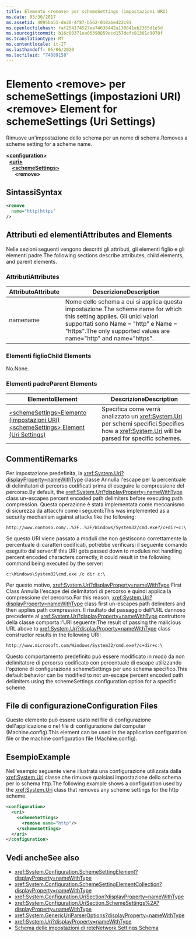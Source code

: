 ```yaml
---
title: Elemento <remove> per schemeSettings (impostazioni URI)
ms.date: 03/30/2017
ms.assetid: 4095ba51-de20-4f87-b562-018abe422c91
ms.openlocfilehash: faf254174527ea74638442a139841eb2365d1e5d
ms.sourcegitcommit: b16c00371ea06398859ecd157defc81301c9070f
ms.translationtype: MT
ms.contentlocale: it-IT
ms.lasthandoff: 06/06/2020
ms.locfileid: "74089158"
---
```

# <a name="remove-element-for-schemesettings-uri-settings"></a><span data-ttu-id="37fb9-102">Elemento \<remove> per schemeSettings (impostazioni URI)</span><span class="sxs-lookup"><span data-stu-id="37fb9-102">\<remove> Element for schemeSettings (Uri Settings)</span></span>
<span data-ttu-id="37fb9-103">Rimuove un'impostazione dello schema per un nome di schema.</span><span class="sxs-lookup"><span data-stu-id="37fb9-103">Removes a scheme setting for a scheme name.</span></span>  

[**\<configuration>**](../configuration-element.md)\
&nbsp;&nbsp;[**\<uri>**](uri-element-uri-settings.md)\
&nbsp;&nbsp;&nbsp;&nbsp;[**\<schemeSettings>**](schemesettings-element-uri-settings.md)\
&nbsp;&nbsp;&nbsp;&nbsp;&nbsp;&nbsp;**\<remove>**

## <a name="syntax"></a><span data-ttu-id="37fb9-104">Sintassi</span><span class="sxs-lookup"><span data-stu-id="37fb9-104">Syntax</span></span>  
  
```xml  
<remove
  name="http|https"
/>
```  
  
## <a name="attributes-and-elements"></a><span data-ttu-id="37fb9-105">Attributi ed elementi</span><span class="sxs-lookup"><span data-stu-id="37fb9-105">Attributes and Elements</span></span>  
 <span data-ttu-id="37fb9-106">Nelle sezioni seguenti vengono descritti gli attributi, gli elementi figlio e gli elementi padre.</span><span class="sxs-lookup"><span data-stu-id="37fb9-106">The following sections describe attributes, child elements, and parent elements.</span></span>  
  
### <a name="attributes"></a><span data-ttu-id="37fb9-107">Attributi</span><span class="sxs-lookup"><span data-stu-id="37fb9-107">Attributes</span></span>  
  
|<span data-ttu-id="37fb9-108">Attributo</span><span class="sxs-lookup"><span data-stu-id="37fb9-108">Attribute</span></span>|<span data-ttu-id="37fb9-109">Descrizione</span><span class="sxs-lookup"><span data-stu-id="37fb9-109">Description</span></span>|  
|---------------|-----------------|  
|<span data-ttu-id="37fb9-110">name</span><span class="sxs-lookup"><span data-stu-id="37fb9-110">name</span></span>|<span data-ttu-id="37fb9-111">Nome dello schema a cui si applica questa impostazione.</span><span class="sxs-lookup"><span data-stu-id="37fb9-111">The scheme name for which this setting applies.</span></span> <span data-ttu-id="37fb9-112">Gli unici valori supportati sono Name = "http" e Name = "https".</span><span class="sxs-lookup"><span data-stu-id="37fb9-112">The only supported values are name="http" and name="https".</span></span>|  
  
### <a name="child-elements"></a><span data-ttu-id="37fb9-113">Elementi figlio</span><span class="sxs-lookup"><span data-stu-id="37fb9-113">Child Elements</span></span>  
 <span data-ttu-id="37fb9-114">No.</span><span class="sxs-lookup"><span data-stu-id="37fb9-114">None.</span></span>  
  
### <a name="parent-elements"></a><span data-ttu-id="37fb9-115">Elementi padre</span><span class="sxs-lookup"><span data-stu-id="37fb9-115">Parent Elements</span></span>  
  
|<span data-ttu-id="37fb9-116">Elemento</span><span class="sxs-lookup"><span data-stu-id="37fb9-116">Element</span></span>|<span data-ttu-id="37fb9-117">Descrizione</span><span class="sxs-lookup"><span data-stu-id="37fb9-117">Description</span></span>|  
|-------------|-----------------|  
|[<span data-ttu-id="37fb9-118">\<schemeSettings>Elemento (impostazioni URI)</span><span class="sxs-lookup"><span data-stu-id="37fb9-118">\<schemeSettings> Element (Uri Settings)</span></span>](schemesettings-element-uri-settings.md)|<span data-ttu-id="37fb9-119">Specifica come verrà analizzato un <xref:System.Uri> per schemi specifici.</span><span class="sxs-lookup"><span data-stu-id="37fb9-119">Specifies how a <xref:System.Uri> will be parsed for specific schemes.</span></span>|  
  
## <a name="remarks"></a><span data-ttu-id="37fb9-120">Commenti</span><span class="sxs-lookup"><span data-stu-id="37fb9-120">Remarks</span></span>  
 <span data-ttu-id="37fb9-121">Per impostazione predefinita, la <xref:System.Uri?displayProperty=nameWithType> classe Annulla l'escape per la percentuale di delimitatori di percorso codificati prima di eseguire la compressione del percorso.</span><span class="sxs-lookup"><span data-stu-id="37fb9-121">By default, the <xref:System.Uri?displayProperty=nameWithType> class un-escapes percent encoded path delimiters before executing path compression.</span></span> <span data-ttu-id="37fb9-122">Questa operazione è stata implementata come meccanismo di sicurezza da attacchi come i seguenti:</span><span class="sxs-lookup"><span data-stu-id="37fb9-122">This was implemented as a security mechanism against attacks like the following:</span></span>  
  
 `http://www.contoso.com/..%2F..%2F/Windows/System32/cmd.exe?/c+dir+c:\`  
  
 <span data-ttu-id="37fb9-123">Se questo URI viene passato a moduli che non gestiscono correttamente la percentuale di caratteri codificati, potrebbe verificarsi il seguente comando eseguito dal server:</span><span class="sxs-lookup"><span data-stu-id="37fb9-123">If this URI gets passed down to modules not handling percent encoded characters correctly, it could result in the following command being executed by the server:</span></span>  
  
 `c:\Windows\System32\cmd.exe /c dir c:\`  
  
 <span data-ttu-id="37fb9-124">Per questo motivo, <xref:System.Uri?displayProperty=nameWithType> First Class Annulla l'escape dei delimitatori di percorso e quindi applica la compressione del percorso.</span><span class="sxs-lookup"><span data-stu-id="37fb9-124">For this reason, <xref:System.Uri?displayProperty=nameWithType> class first un-escapes path delimiters and then applies path compression.</span></span> <span data-ttu-id="37fb9-125">Il risultato del passaggio dell'URL dannoso precedente al <xref:System.Uri?displayProperty=nameWithType> costruttore della classe comporta l'URI seguente:</span><span class="sxs-lookup"><span data-stu-id="37fb9-125">The result of passing the malicious URL above to <xref:System.Uri?displayProperty=nameWithType> class constructor results in the following URI:</span></span>  
  
 `http://www.microsoft.com/Windows/System32/cmd.exe?/c+dir+c:\`  
  
 <span data-ttu-id="37fb9-126">Questo comportamento predefinito può essere modificato in modo da non delimitatore di percorso codificato con percentuale di escape utilizzando l'opzione di configurazione schemeSettings per uno schema specifico.</span><span class="sxs-lookup"><span data-stu-id="37fb9-126">This default behavior can be modified to not un-escape percent encoded path delimiters using the schemeSettings configuration option for a specific scheme.</span></span>  
  
## <a name="configuration-files"></a><span data-ttu-id="37fb9-127">File di configurazione</span><span class="sxs-lookup"><span data-stu-id="37fb9-127">Configuration Files</span></span>  
 <span data-ttu-id="37fb9-128">Questo elemento può essere usato nel file di configurazione dell'applicazione o nel file di configurazione del computer (Machine.config).</span><span class="sxs-lookup"><span data-stu-id="37fb9-128">This element can be used in the application configuration file or the machine configuration file (Machine.config).</span></span>  
  
## <a name="example"></a><span data-ttu-id="37fb9-129">Esempio</span><span class="sxs-lookup"><span data-stu-id="37fb9-129">Example</span></span>  
 <span data-ttu-id="37fb9-130">Nell'esempio seguente viene illustrata una configurazione utilizzata dalla <xref:System.Uri> classe che rimuove qualsiasi impostazione dello schema per lo schema http.</span><span class="sxs-lookup"><span data-stu-id="37fb9-130">The following example shows a configuration used by the <xref:System.Uri> class that removes any scheme settings for the http scheme.</span></span>  
  
```xml  
<configuration>  
  <uri>  
    <schemeSettings>  
      <remove name="http"/>  
    </schemeSettings>  
  </uri>  
</configuration>  
```  
  
## <a name="see-also"></a><span data-ttu-id="37fb9-131">Vedi anche</span><span class="sxs-lookup"><span data-stu-id="37fb9-131">See also</span></span>

- <xref:System.Configuration.SchemeSettingElement?displayProperty=nameWithType>
- <xref:System.Configuration.SchemeSettingElementCollection?displayProperty=nameWithType>
- <xref:System.Configuration.UriSection?displayProperty=nameWithType>
- <xref:System.Configuration.UriSection.SchemeSettings%2A?displayProperty=nameWithType>
- <xref:System.GenericUriParserOptions?displayProperty=nameWithType>
- <xref:System.Uri?displayProperty=nameWithType>
- [<span data-ttu-id="37fb9-132">Schema delle impostazioni di rete</span><span class="sxs-lookup"><span data-stu-id="37fb9-132">Network Settings Schema</span></span>](index.md)
